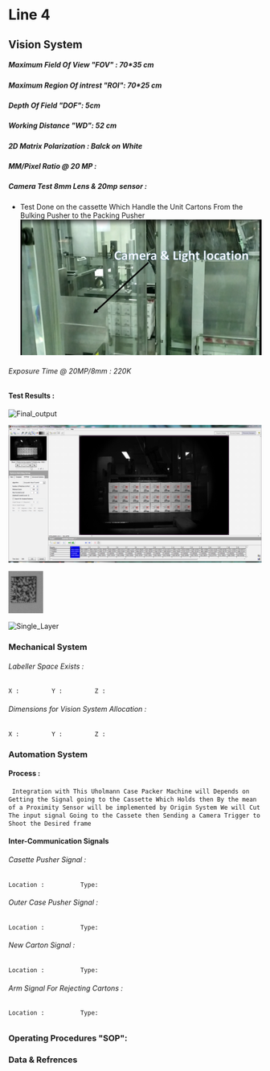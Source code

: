 # Line 4 

## Vision System 

##### Maximum Field Of View "FOV" : 70*35 cm

##### Maximum Region Of intrest "ROI": 70*25 cm

##### Depth Of Field "DOF": 5cm

##### Working Distance "WD": 52 cm

##### 2D Matrix Polarization : Balck on White 

##### MM/Pixel Ratio @ 20 MP :

##### Camera Test 8mm Lens & 20mp sensor :
- Test Done on  the cassette Which Handle the Unit Cartons From the Bulking Pusher to the Packing Pusher 
![Vision_location](/IMG/L4/VIALLC1.png)
###### Exposure Time  @ 20MP/8mm : 220K

#### Test Results :
![Final_output](/IMG/L4/FI_1layer_52cm_220K_8mm_20MP.png)

![Pattern_match_result](/IMG/L4/pattern_Results.PNG)

![Pattern_sample](/IMG/L4/Paterrn.matching.test.sample.png)

![Single_Layer](/IMG/L4/Single_layer.png)


### Mechanical System 

###### Labeller Space Exists :  
    X :         Y :         Z :         
###### Dimensions for Vision System Allocation  :  
    X :         Y :         Z :      

   
### Automation System
#### Process :
     Integration with This Uholmann Case Packer Machine will Depends on Getting the Signal going to the Cassette Which Holds then By the mean of a Proximity Sensor will be implemented by Origin System We will Cut The input signal Going to the Cassete then Sending a Camera Trigger to Shoot the Desired frame  
#### Inter-Communication Signals 
###### Casette Pusher Signal :
    Location :          Type: 
###### Outer Case Pusher Signal :
    Location :          Type:
###### New Carton Signal :
    Location :          Type:
###### Arm Signal For Rejecting Cartons :
    Location :          Type:
###### 

### Operating Procedures "SOP":


### Data & Refrences 
